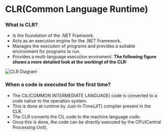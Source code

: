 # CLR(Common Language Runtime) 

### What is CLR?
- Is the foundation of the .NET Framwork.
- Acts as an execution engine for the .NET Framework.
- Manages the execution of programs and provides a suitable environment for programs to run.
- Provides a multi-language execution enviroment.
**The following figure shows a more detailed look at the workingt of the CLR:**

<img alt="CLR Diagram" class="" data-src="/UploadFile/9582c9/what-is-common-language-runtime-in-C-Sharp/Images/CLR.jpg" src="https://www.c-sharpcorner.com/UploadFile/9582c9/what-is-common-language-runtime-in-C-Sharp/Images/CLR.jpg">

### When a code is executed for the first time?
- The CIL(COMMON INTERMEDIATE LANGUAGE) code is converted to a code native to the operation system.
- This is done at runtime by Just-In-Time(JIT) compiler present in the CLR.
- The CLR converts the CIL code to the machine language code.
- Once this is done, the code can be directly executed by the CPU(Central Processing Unit).

